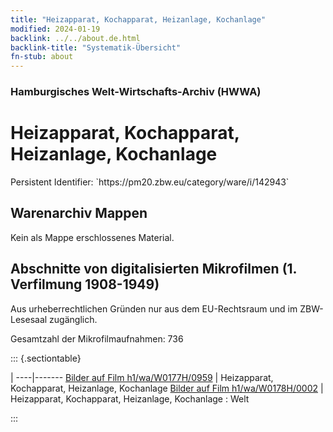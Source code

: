 ```yaml
---
title: "Heizapparat, Kochapparat, Heizanlage, Kochanlage"
modified: 2024-01-19
backlink: ../../about.de.html
backlink-title: "Systematik-Übersicht"
fn-stub: about
---
```


### Hamburgisches Welt-Wirtschafts-Archiv (HWWA)

# Heizapparat, Kochapparat, Heizanlage, Kochanlage

<div class="hint">Persistent Identifier: `https://pm20.zbw.eu/category/ware/i/142943`</div>







## Warenarchiv Mappen





Kein als Mappe erschlossenes Material.



<a id="filmsections" />

## Abschnitte von digitalisierten Mikrofilmen (1. Verfilmung 1908-1949)

<p>Aus urheberrechtlichen Gründen nur aus dem EU-Rechtsraum und im ZBW-Lesesaal zugänglich.</p>


<p>Gesamtzahl der Mikrofilmaufnahmen: 736</p>





::: {.sectiontable}

 | 
----|-------
<a class="btn" href="https://pm20.zbw.eu/film/h1/wa/W0177H/0959" rel="nofollow">Bilder auf Film h1/wa/W0177H/0959</a> | Heizapparat, Kochapparat, Heizanlage, Kochanlage
<a class="btn" href="https://pm20.zbw.eu/film/h1/wa/W0178H/0002" rel="nofollow">Bilder auf Film h1/wa/W0178H/0002</a> | Heizapparat, Kochapparat, Heizanlage, Kochanlage : Welt


:::
















